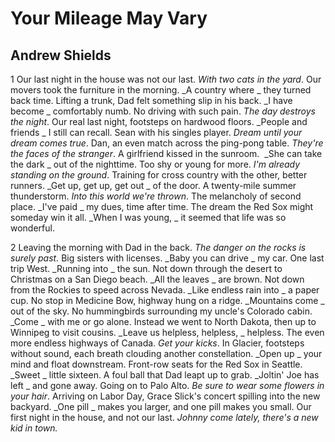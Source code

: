 # Your Mileage May Vary
## Andrew Shields
1
Our last night in the house was not our last.
 _With two cats in the yard_. Our movers took
the furniture in the morning. _A country where
_
they turned back time. Lifting a trunk, Dad felt
something slip in his back. _I have become
_
comfortably numb. No driving with such pain.
 _The day destroys the night_. Our real last night,
footsteps on hardwood floors. _People and friends
_
I still can recall. Sean with his singles player.
 _Dream until your dream comes true_. Dan,
an even match across the ping-pong table.
 _They're the faces of the stranger_. A girlfriend
kissed in the sunroom.  _She can take the dark
_
out of the nighttime. Too shy or young for more.
 _I'm already standing on the ground_.
Training for cross country with the other,
better runners. _Get up, get up, get out
_
of the door. A twenty-mile summer
thunderstorm. _Into this world we're thrown_.
The melancholy of second place. _I've paid
_
my dues, time after time. The dream the Red Sox
might someday win it all. _When I was young,
_
it seemed that life was so wonderful.

2
Leaving the morning with Dad in the back.
 _The danger on the rocks is surely past._
Big sisters with licenses. _Baby you can drive
_
my car. One last trip West. _Running into
_
the sun. Not down through the desert to Christmas
on a San Diego beach. _All the leaves
_
are brown. Not down from the Rockies to speed
across Nevada. _Like endless rain into
_
a paper cup. No stop in Medicine Bow,
highway hung on a ridge. _Mountains come
_
out of the sky. No hummingbirds surrounding
my uncle's Colorado cabin. _Come
_
with me or go alone. Instead we went
to North Dakota, then up to Winnipeg
to visit cousins. _Leave us helpless, helpless,
_
helpless. The even more endless highways
of Canada. _Get your kicks_. In Glacier,
footsteps without sound, each breath clouding
another constellation. _Open up
_
your mind and float downstream. Front-row seats
for the Red Sox in Seattle. _Sweet
_
little sixteen. A foul ball that Dad
leapt up to grab. _Joltin' Joe has left
_
and gone away. Going on to Palo Alto.
 _Be sure to wear some flowers in your hair_.
Arriving on Labor Day, Grace Slick's concert
spilling into the new backyard. _One pill
_
makes you larger, and one pill makes you small.
Our first night in the house, and not our last.
 _Johnny come lately, there's a new kid in town._